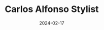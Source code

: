 ---
date: 2024-02-17
title: 'Carlos Alfonso Stylist'
description: 'Carlos Alfonso Stylist es un asesor de moda y estilo en Guadalajara'
image: '/images/content/projects/carlos-alfonso-stylist.png'
link: 'https://carlos-alfonso-stylist.redplug.com.mx'
---